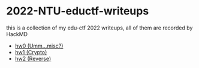 # 2022-NTU-eductf-writeups
this is a collection of my edu-ctf 2022 writeups, all of them are recorded by HackMD
* [hw0 (Umm...misc?)](https://hackmd.io/@asef18766/NTU-CS-2022-hw0)
* [hw1 (Crypto)](https://hackmd.io/@asef18766/NTU-CS-2022-hw1)
* [hw2 (Reverse)](https://hackmd.io/@asef18766/NTU-CS-2022-hw2)
